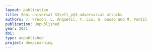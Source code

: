 ```yaml
---
layout: publication
title: Semi-universal $$\ell_p$$-adversarial attacks
authors: J. Frecon, L. Anquetil, Y. Liu, G. Gasso and M. Pontil
publication: Unpublished
year: 2021
doi:
type: unpublished
project: deepLearning
---
```


